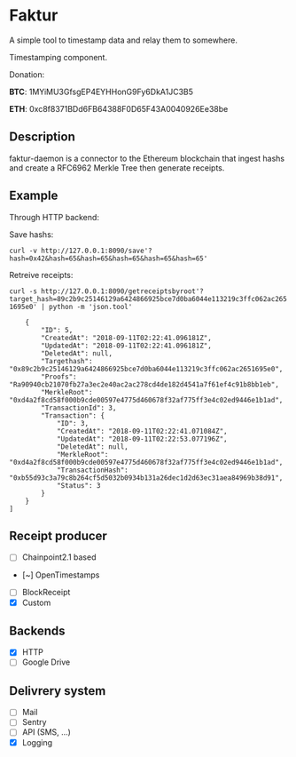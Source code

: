 # Faktur

A simple tool to timestamp data and relay them to somewhere.

Timestamping component.


Donation:

**BTC**: 1MYiMU3GfsgEP4EYHHonG9Fy6DkA1JC3B5

**ETH**: 0xc8f8371BDd6FB64388F0D65F43A0040926Ee38be

## Description

faktur-daemon is a connector to the Ethereum blockchain that ingest hashs and
create a RFC6962 Merkle Tree then generate receipts.

## Example

Through HTTP backend:

Save hashs:

`curl -v http://127.0.0.1:8090/save'?hash=0x42&hash=65&hash=65&hash=65&hash=65&hash=65'`

Retreive receipts:

`curl -s http://127.0.0.1:8090/getreceiptsbyroot'?target_hash=89c2b9c25146129a6424866925bce7d0ba6044e113219c3ffc062ac2651695e0' | python -m 'json.tool'`
```[
    {
        "ID": 5,
        "CreatedAt": "2018-09-11T02:22:41.096181Z",
        "UpdatedAt": "2018-09-11T02:22:41.096181Z",
        "DeletedAt": null,
        "Targethash": "0x89c2b9c25146129a6424866925bce7d0ba6044e113219c3ffc062ac2651695e0",
        "Proofs": "Ra90940cb21070fb27a3ec2e40ac2ac278cd4de182d4541a7f61ef4c91b8bb1eb",
        "MerkleRoot": "0xd4a2f8cd58f000b9cde00597e4775d460678f32af775ff3e4c02ed9446e1b1ad",
        "TransactionId": 3,
        "Transaction": {
            "ID": 3,
            "CreatedAt": "2018-09-11T02:22:41.071084Z",
            "UpdatedAt": "2018-09-11T02:22:53.077196Z",
            "DeletedAt": null,
            "MerkleRoot": "0xd4a2f8cd58f000b9cde00597e4775d460678f32af775ff3e4c02ed9446e1b1ad",
            "TransactionHash": "0xb55d93c3a79c8b264cf5d5032b0934b131a26dec1d2d63ec31aea84969b38d91",
            "Status": 3
        }
    }
]
```

## Receipt producer

 - [ ] Chainpoint2.1 based
 - [~] OpenTimestamps
 - [ ] BlockReceipt
 - [X] Custom

## Backends

 - [X] HTTP
 - [ ] Google Drive

## Delivrery system

 - [ ] Mail
 - [ ] Sentry
 - [ ] API (SMS, ...)
 - [X] Logging

